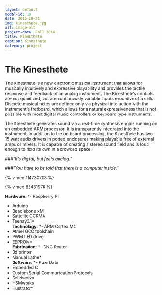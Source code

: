 ```yaml
---
layout: default
modal-id: 10
date: 2015-10-21
img: kinesthete.jpg
alt: image-alt
project-date: Fall 2014
title: Kinesthete
caption: Kinesthete
category: project
---
```

# The Kinesthete

The Kinesthete is a new electronic musical instrument that allows for musically intuitively and expressive playability and provides the tactile response and feedback of an analog instrument. The Kinesthete’s controls are not quantized, but are continuously variable inputs evocative of a cello. Discrete musical notes are defined only via physical interaction with the instrument's fretboard, which allows for a natural expressiveness that is not possible with most digital music controllers or keyboard type instruments. 

The Kinesthete generates sound via a real-time synthesis engine running on an embedded ARM processor. It is transparently integrated into the instrument. In addition to the on board processing, the Kinesthete has two 15 watt audio drivers in ported enclosures making playable free of external amps or mixers. It is capable of creating a stereo sound field and is loud enough to hold its own in a crowded space.

###"*It’s digital, but feels analog.*"

###"*You have to be told that there is a computer inside.*"

{% vimeo 114730703 %}

{% vimeo 82431976 %}


**Hardware**:
*- Raspberry Pi
- Arduino
- Beaglebone xM
- Sattelite CCRMA
- Teensy3.1*  
**Technology**:
*- ARM Cortex M4
- Atmel GCC toolchain
- PWM LED driver
- EEPROM*  
**Fabrication**:
*- CNC Router
- 3d printer
- Manual Lathe*  
**Software**:
*- Pure Data 
- Embedded C
- Custom Serial Communication Protocols
- Solidworks 
- HSMworks
- Illustrator*